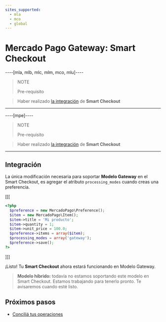 ```yaml
---
sites_supported:
  - mla
  - mco
  - global
---
```


# Mercado Pago Gateway: Smart Checkout
----[mla, mlb, mlc, mlm, mco, mlu]----
> NOTE
>
> Pre-requisito
>

> Haber realizado [la integración](https://www.mercadopago.com.ar/developers/es/guides/payments/web-payment-checkout/introduction) de **Smart Checkout**
------------

----[mpe]----
> NOTE
>
> Pre-requisito
>

> Haber realizado [la integración](https://www.mercadopago.com.mx/developers/es/guides/payments/web-checkout/introduction) de **Smart Checkout**
------------

## Integración

La única modificación necesaria para soportar **Modelo Gateway** en el Smart Checkout, es agregar el atributo `processing_modes` cuando creas una preferencia.

[[[
```php
<?php  
  $preference = new MercadoPago\Preference();
  $item = new MercadoPago\Item();
  $item->title = 'Mi producto';
  $item->quantity = 1;
  $item->unit_price = 100.0;
  $preference->items = array($item);
  $processing_modes = array('gateway');
  $preference->save();
?>
```
]]]

¡Listo! Tu **Smart Checkout** ahora estará funcionando en Modelo Gateway.

> **Modelo híbrido:** todavía no estamos soportando este modelo en Smart Checkout. Estamos trabajando para tenerlo pronto. Te avisaremos cuando esté listo.

## Próximos pasos

* [Conciliá tus operaciones](https://www.mercadopago.com.ar/developers/es/guides/gateway/reconciliation)
